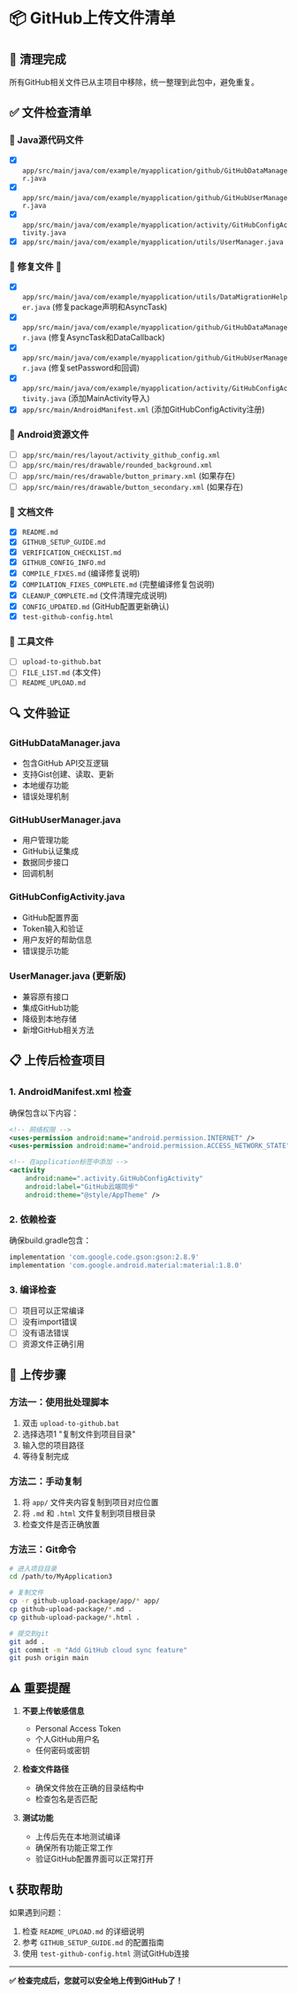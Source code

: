 # 📦 GitHub上传文件清单

## 🧹 清理完成
所有GitHub相关文件已从主项目中移除，统一整理到此包中，避免重复。

## ✅ 文件检查清单

### 📁 Java源代码文件
- [x] `app/src/main/java/com/example/myapplication/github/GitHubDataManager.java`
- [x] `app/src/main/java/com/example/myapplication/github/GitHubUserManager.java`
- [x] `app/src/main/java/com/example/myapplication/activity/GitHubConfigActivity.java`
- [x] `app/src/main/java/com/example/myapplication/utils/UserManager.java`

### 📁 修复文件 🔧
- [x] `app/src/main/java/com/example/myapplication/utils/DataMigrationHelper.java` (修复package声明和AsyncTask)
- [x] `app/src/main/java/com/example/myapplication/github/GitHubDataManager.java` (修复AsyncTask和DataCallback)
- [x] `app/src/main/java/com/example/myapplication/github/GitHubUserManager.java` (修复setPassword和回调)
- [x] `app/src/main/java/com/example/myapplication/activity/GitHubConfigActivity.java` (添加MainActivity导入)
- [x] `app/src/main/AndroidManifest.xml` (添加GitHubConfigActivity注册)

### 📁 Android资源文件
- [ ] `app/src/main/res/layout/activity_github_config.xml`
- [ ] `app/src/main/res/drawable/rounded_background.xml`
- [ ] `app/src/main/res/drawable/button_primary.xml` (如果存在)
- [ ] `app/src/main/res/drawable/button_secondary.xml` (如果存在)

### 📁 文档文件
- [x] `README.md`
- [x] `GITHUB_SETUP_GUIDE.md`
- [x] `VERIFICATION_CHECKLIST.md`
- [x] `GITHUB_CONFIG_INFO.md`
- [x] `COMPILE_FIXES.md` (编译修复说明)
- [x] `COMPILATION_FIXES_COMPLETE.md` (完整编译修复包说明)
- [x] `CLEANUP_COMPLETE.md` (文件清理完成说明)
- [x] `CONFIG_UPDATED.md` (GitHub配置更新确认)
- [x] `test-github-config.html`

### 📁 工具文件
- [ ] `upload-to-github.bat`
- [ ] `FILE_LIST.md` (本文件)
- [ ] `README_UPLOAD.md`

## 🔍 文件验证

### GitHubDataManager.java
- 包含GitHub API交互逻辑
- 支持Gist创建、读取、更新
- 本地缓存功能
- 错误处理机制

### GitHubUserManager.java
- 用户管理功能
- GitHub认证集成
- 数据同步接口
- 回调机制

### GitHubConfigActivity.java
- GitHub配置界面
- Token输入和验证
- 用户友好的帮助信息
- 错误提示功能

### UserManager.java (更新版)
- 兼容原有接口
- 集成GitHub功能
- 降级到本地存储
- 新增GitHub相关方法

## 📋 上传后检查项目

### 1. AndroidManifest.xml 检查
确保包含以下内容：

```xml
<!-- 网络权限 -->
<uses-permission android:name="android.permission.INTERNET" />
<uses-permission android:name="android.permission.ACCESS_NETWORK_STATE" />

<!-- 在application标签中添加 -->
<activity
    android:name=".activity.GitHubConfigActivity"
    android:label="GitHub云端同步"
    android:theme="@style/AppTheme" />
```

### 2. 依赖检查
确保build.gradle包含：

```gradle
implementation 'com.google.code.gson:gson:2.8.9'
implementation 'com.google.android.material:material:1.8.0'
```

### 3. 编译检查
- [ ] 项目可以正常编译
- [ ] 没有import错误
- [ ] 没有语法错误
- [ ] 资源文件正确引用

## 🚀 上传步骤

### 方法一：使用批处理脚本
1. 双击 `upload-to-github.bat`
2. 选择选项1 "复制文件到项目目录"
3. 输入您的项目路径
4. 等待复制完成

### 方法二：手动复制
1. 将 `app/` 文件夹内容复制到项目对应位置
2. 将 `.md` 和 `.html` 文件复制到项目根目录
3. 检查文件是否正确放置

### 方法三：Git命令
```bash
# 进入项目目录
cd /path/to/MyApplication3

# 复制文件
cp -r github-upload-package/app/* app/
cp github-upload-package/*.md .
cp github-upload-package/*.html .

# 提交到git
git add .
git commit -m "Add GitHub cloud sync feature"
git push origin main
```

## ⚠️ 重要提醒

1. **不要上传敏感信息**
   - Personal Access Token
   - 个人GitHub用户名
   - 任何密码或密钥

2. **检查文件路径**
   - 确保文件放在正确的目录结构中
   - 检查包名是否匹配

3. **测试功能**
   - 上传后先在本地测试编译
   - 确保所有功能正常工作
   - 验证GitHub配置界面可以正常打开

## 📞 获取帮助

如果遇到问题：
1. 检查 `README_UPLOAD.md` 的详细说明
2. 参考 `GITHUB_SETUP_GUIDE.md` 的配置指南
3. 使用 `test-github-config.html` 测试GitHub连接

---

**✅ 检查完成后，您就可以安全地上传到GitHub了！**
